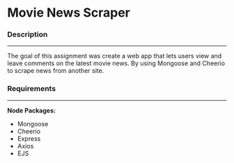 # Movie News Scraper

### Description
---
The goal of this assignment was create a web app that lets users view and leave comments on the latest movie news. By using Mongoose and Cheerio to scrape news from another site.

### Requirements
---

**Node Packages:** 

- Mongoose 
- Cheerio 
- Express
- Axios
- EJS


